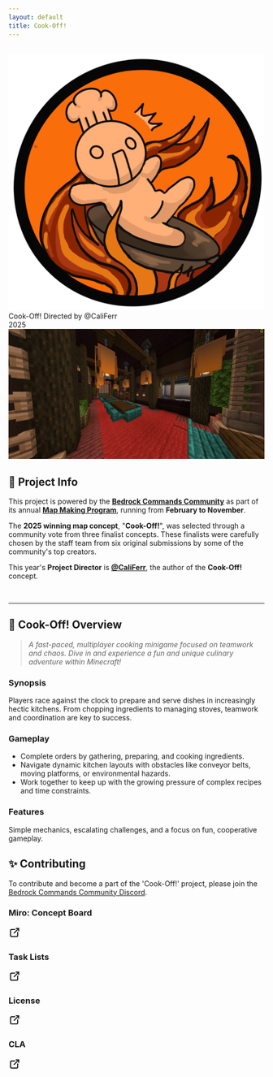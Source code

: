 ```yaml
---
layout: default
title: Cook-Off!
---
```


<br>

<div class="banner" data-year="2025">
        <div class="banner-inner">
            <img class="banner-logo" src="/assets/images/projects/2025.Logo.png">
            <div class="banner-front">
                <span class="banner-game-title">Cook-Off!</span>
                <span class="banner-game-author">Directed by @CaliFerr</span>
                <div class="tags">
                    <span class="tag">2025</span>
                </div>
                <img class="banner-image" src="/assets/images/projects/2025.Thumbnail.png">
            </div>
        </div>
    </div>

## 📌 Project Info  

This project is powered by the **[Bedrock Commands Community](https://discord.com/servers/bedrock-commands-community-924894457894174740)** as part of its annual **[Map Making Program](/Cook-Off/about/)**, running from **February to November**.

The **2025 winning map concept**, "**Cook-Off!**", was selected through a community vote from three finalist concepts. These finalists were carefully chosen by the staff team from six original submissions by some of the community's top creators.  

This year's **Project Director** is **[@CaliFerr](https://github.com/CaliFerr)**, the author of the **Cook-Off!** concept.

<br>

---

## 🍳 Cook-Off! Overview

> _A fast-paced, multiplayer cooking minigame focused on teamwork and chaos.
Dive in and experience a fun and unique culinary adventure within Minecraft!_

### Synopsis

Players race against the clock to prepare and serve dishes in increasingly hectic kitchens. From chopping ingredients to managing stoves, teamwork and coordination are key to success.  

### Gameplay

- Complete orders by gathering, preparing, and cooking ingredients.  
- Navigate dynamic kitchen layouts with obstacles like conveyor belts, moving platforms, or environmental hazards.  
- Work together to keep up with the growing pressure of complex recipes and time constraints.  

### Features

Simple mechanics, escalating challenges, and a focus on fun, cooperative gameplay.

## ✨️ Contributing

To contribute and become a part of the 'Cook-Off!' project, please join the [Bedrock Commands Community Discord](https://discord.gg/SYstTYx5G5).

<div class="button-container">
  <div class="card">
    <div class="card-button-content">
      <h3 class="card-button-title">Miro: Concept Board</h3>
      <svg class="go-to-link-icon" xmlns="http://www.w3.org/2000/svg" width="24" height="24" viewBox="0 0 24 24" fill="none" stroke="currentColor" stroke-width="2" stroke-linecap="round" stroke-linejoin="round">
      <path stroke="none" d="M0 0h24v24H0z" fill="none"/>
      <path d="M12 6h-6a2 2 0 0 0 -2 2v10a2 2 0 0 0 2 2h10a2 2 0 0 0 2 -2v-6" />
      <path d="M11 13l9 -9" />
      <path d="M15 4h5v5" />
    </svg>
    </div>
    <a href="https://miro.com/app/board/uXjVLhEgZ9Y=/"
    class="stretched-link"
    target="_blank"
    rel="noopener noreferrer">
    </a>
  </div>
  <div class="card">
    <div class="card-button-content">
      <h3 class="card-button-title">Task Lists</h3>
      <svg class="go-to-link-icon" xmlns="http://www.w3.org/2000/svg" width="24" height="24" viewBox="0 0 24 24" fill="none" stroke="currentColor" stroke-width="2" stroke-linecap="round" stroke-linejoin="round">
      <path stroke="none" d="M0 0h24v24H0z" fill="none"/>
      <path d="M12 6h-6a2 2 0 0 0 -2 2v10a2 2 0 0 0 2 2h10a2 2 0 0 0 2 -2v-6" />
      <path d="M11 13l9 -9" />
      <path d="M15 4h5v5" />
    </svg>
    </div>
    <a href="/projects/cook-off/tasks"
    class="stretched-link">
    </a>
  </div>
  <div class="card">
    <div class="card-button-content">
      <h3 class="card-button-title">License</h3>
      <svg class="go-to-link-icon" xmlns="http://www.w3.org/2000/svg" width="24" height="24" viewBox="0 0 24 24" fill="none" stroke="currentColor" stroke-width="2" stroke-linecap="round" stroke-linejoin="round">
      <path stroke="none" d="M0 0h24v24H0z" fill="none"/>
      <path d="M12 6h-6a2 2 0 0 0 -2 2v10a2 2 0 0 0 2 2h10a2 2 0 0 0 2 -2v-6" />
      <path d="M11 13l9 -9" />
      <path d="M15 4h5v5" />
    </svg>
    </div>
    <a href="/legal/bcc-pl-v1.0"
    class="stretched-link">
    </a>
  </div>
  <div class="card">
    <div class="card-button-content">
      <h3 class="card-button-title">CLA</h3>
      <svg class="go-to-link-icon" xmlns="http://www.w3.org/2000/svg" width="24" height="24" viewBox="0 0 24 24" fill="none" stroke="currentColor" stroke-width="2" stroke-linecap="round" stroke-linejoin="round">
      <path stroke="none" d="M0 0h24v24H0z" fill="none"/>
      <path d="M12 6h-6a2 2 0 0 0 -2 2v10a2 2 0 0 0 2 2h10a2 2 0 0 0 2 -2v-6" />
      <path d="M11 13l9 -9" />
      <path d="M15 4h5v5" />
    </svg>
    </div>
    <a href="/legal/bcc-cla-v1.0"
    class="stretched-link">
    </a>
  </div>
</div>